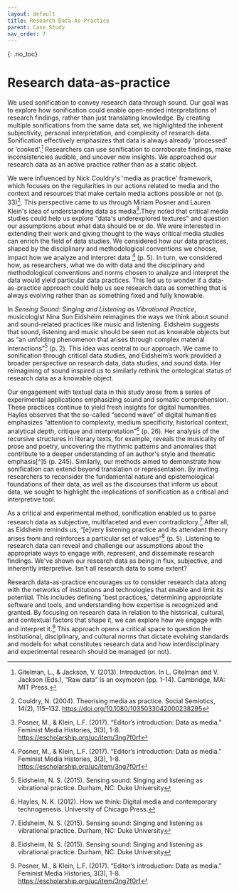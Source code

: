 ```yaml
---
layout: default
title: Research Data-As-Practice
parent: Case Study
nav_order: 7
---
```


<!-- 
This page is an example lesson template.
Add, edit, or remove any content below for the workshop in question. -->

<!-- Putting a {: .no_toc} above a header removes it from the table of contents -->

{: .no_toc}  
# Research data-as-practice

We used sonification to convey research data through sound. Our goal was to explore how sonification could enable open-ended interpretations of research findings, rather than just translating knowledge. By creating multiple sonifications from the same data set, we highlighted the inherent subjectivity, personal interpretation, and complexity of research data. Sonification effectively emphasizes that data is always already ‘processed’ or ‘cooked’.[^1] Researchers can use sonification to corroborate findings, make inconsistencies audible, and uncover new insights. We approached our research data as an active practice rather than as a static object.

We were influenced by Nick Couldry's 'media as practice' framework, which focuses on the regularities in our actions related to media and the context and resources that make certain media actions possible or not (p. 33)[^2]. This perspective came to us through Miriam Posner and Lauren Klein's idea of understanding data as media[^3].They noted that critical media studies could help us explore "data's underexplored textures" and question our assumptions about what data should be or do. We were interested in extending their work and giving thought to the ways critical media studies can enrich the field of data studies. We considered how our data practices, shaped by the disciplinary and methodological conventions we choose, impact how we analyze and interpret data [^3] (p. 5). In turn, we considered how, as researchers, what we do with data and the disciplinary and methodological conventions and norms chosen to analyze and interpret the data would yield particular data practices. This led us to wonder if a data-as-practice approach could help us see research data as something that is always evolving rather than as something fixed and fully knowable.

In <em> Sensing Sound: Singing and Listening as Vibrational Practice</em>, musicologist Nina Sun Eidsheim reimagines the ways we think about sound and sound-related practices like music and listening. Eidsheim suggests that sound, listening and music should be seen not as knowable objects but as “an unfolding phenomenon that arises through complex material interactions”[^4] (p. 2). This idea was central to our approach. We came to sonification through critical data studies, and Eidsheim’s work provided a broader perspective on research data, data studies, and sound data. Her reimagining of sound inspired us to similarly rethink the ontological status of research data as a knowable object. 

Our engagement with textual data in this study arose from a series of experimental applications emphasizing sound and somatic comprehension. These practices continue to yield fresh insights for digital humanities. Hayles observes that the so-called “second wave” of digital humanities emphasizes “attention to complexity, medium specificity, historical context, analytical depth, critique and interpretation”[^5] (p. 26). Her analysis of the recursive structures in literary texts, for example, reveals the musicality of prose and poetry, uncovering the rhythmic patterns and anomalies that contribute to a deeper understanding of an author's style and thematic emphasis[^]5 (p. 245). Similarly, our methods aimed to demonstrate how sonification can extend beyond translation or representation. By inviting researchers to reconsider the fundamental nature and epistemological foundations of their data, as well as the discourses that inform us about data, we sought to highlight the implications of sonification as a critical and interpretive tool.  

As a critical and experimental method, sonification enabled us to parse research data as subjective, multifaceted and even contradictory.[^4] After all, as Eidsheim reminds us, “[e]very listening practice and its attendant theory arises from and reinforces a particular set of values”[^4] (p. 5). Listening to research data can reveal and challenge our assumptions about the appropriate ways to engage with, represent, and disseminate research findings. We've shown our research data as being in flux, subjective, and inherently interpretive. Isn't all research data to some extent?

Research data-as-practice encourages us to consider research data along with the networks of institutions and technologies that enable and limit its potential. This includes defining 'best practices,' determining appropriate software and tools, and understanding how expertise is recognized and granted. By focusing on research data in relation to the historical, cultural, and contextual factors that shape it, we can explore how we engage with and interpret it.[^3] This approach opens a critical space to question the institutional, disciplinary, and cultural norms that dictate evolving standards and models for what constitutes research data and how interdisciplinary and experimental research should be managed (or not). 

[^1]: Gitelman, L., & Jackson, V. (2013). Introduction. In L. Gitelman and V. Jackson (Eds.), “Raw data” Is an oxymoron (pp. 1-14). Cambridge, MA: MIT Press.

[^2]: Couldry, N. (2004). Theorising media as practice. Social Semiotics, 14(2), 115–132. <https://doi.org/10.1080/1035033042000238295>

[^3]: Posner, M., & Klein, L.F. (2017). “Editor’s introduction: Data as media.” Feminist Media Histories, 3(3), 1-8. <https://escholarship.org/uc/item/3ng7f0rf>

[^4]: Eidsheim, N. S. (2015). Sensing sound: Singing and listening as vibrational practice. Durham, NC: Duke University

[^5]: Hayles, N. K. (2012). How we think: Digital media and contemporary technogenesis. University of Chicago Press.
